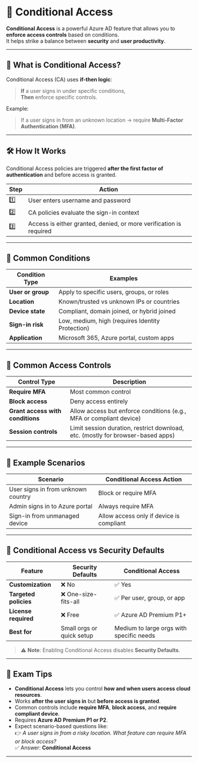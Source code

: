 # 🎯 Conditional Access

**Conditional Access** is a powerful Azure AD feature that allows you to **enforce access controls** based on conditions.  
It helps strike a balance between **security** and **user productivity**.

---

## 🧠 What is Conditional Access?

Conditional Access (CA) uses **if-then logic**:

> **If** a user signs in under specific conditions,  
> **Then** enforce specific controls.

Example:  
> If a user signs in from an unknown location → require **Multi-Factor Authentication (MFA)**.

---

## 🛠️ How It Works

Conditional Access policies are triggered **after the first factor of authentication** and before access is granted.

| Step | Action |
|------|--------|
| 1️⃣   | User enters username and password |
| 2️⃣   | CA policies evaluate the sign-in context |
| 3️⃣   | Access is either granted, denied, or more verification is required |

---

## 🧩 Common Conditions

| Condition Type             | Examples |
|----------------------------|----------|
| **User or group**          | Apply to specific users, groups, or roles |
| **Location**               | Known/trusted vs unknown IPs or countries |
| **Device state**           | Compliant, domain joined, or hybrid joined |
| **Sign-in risk**           | Low, medium, high (requires Identity Protection) |
| **Application**            | Microsoft 365, Azure portal, custom apps |

---

## 🔐 Common Access Controls

| Control Type                | Description |
|-----------------------------|-------------|
| **Require MFA**             | Most common control |
| **Block access**            | Deny access entirely |
| **Grant access with conditions** | Allow access but enforce conditions (e.g., MFA or compliant device) |
| **Session controls**        | Limit session duration, restrict download, etc. (mostly for browser-based apps) |

---

## 🧪 Example Scenarios

| Scenario | Conditional Access Action |
|----------|---------------------------|
| User signs in from unknown country | Block or require MFA |
| Admin signs in to Azure portal | Always require MFA |
| Sign-in from unmanaged device | Allow access only if device is compliant |

---

## 🔁 Conditional Access vs Security Defaults

| Feature                | Security Defaults         | Conditional Access             |
|------------------------|----------------------------|---------------------------------|
| **Customization**      | ❌ No                      | ✅ Yes                         |
| **Targeted policies**  | ❌ One-size-fits-all       | ✅ Per user, group, or app     |
| **License required**   | ❌ Free                    | ✅ Azure AD Premium P1+        |
| **Best for**           | Small orgs or quick setup | Medium to large orgs with specific needs |

> ⚠️ **Note**: Enabling Conditional Access disables **Security Defaults**.

---

## 📝 Exam Tips

- **Conditional Access** lets you control **how and when users access cloud resources**.
- Works **after the user signs in** but **before access is granted**.
- Common controls include **require MFA**, **block access**, and **require compliant device**.
- Requires **Azure AD Premium P1 or P2**.
- Expect scenario-based questions like:  
  👉 *A user signs in from a risky location. What feature can require MFA or block access?*  
  ✅ Answer: **Conditional Access**

---